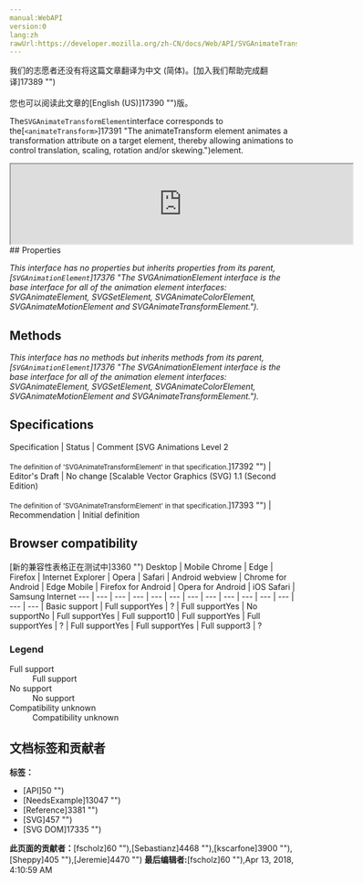 ```yaml
---
manual:WebAPI
version:0
lang:zh
rawUrl:https://developer.mozilla.org/zh-CN/docs/Web/API/SVGAnimateTransformElement
---
```




<bdi>我们的志愿者还没有将这篇文章翻译为<bdi>中文 (简体)</bdi>。[加入我们帮助完成翻译]17389 "")<br></br>您也可以阅读此文章的[English (US)]17390 "")版。</bdi>






The`SVGAnimateTransformElement`interface corresponds to the[`<animateTransform>`]17391 "The animateTransform element animates a transformation attribute on a target element, thereby allowing animations to control translation, scaling, rotation and/or skewing.")element.

<iframe src='https://mdn.mozillademos.org/en-US/docs/Web/API/SVGAnimateTransformElement$samples/inheritance_diagram?revision=1374094' width='600' height='140'></iframe>
## Properties<a name="Properties"></a>


<em>This interface has no properties but inherits properties from its parent,[`SVGAnimationElement`]17376 "The SVGAnimationElement interface is the base interface for all of the animation element interfaces: SVGAnimateElement, SVGSetElement, SVGAnimateColorElement, SVGAnimateMotionElement and SVGAnimateTransformElement.").</em>


## Methods<a name="Methods"></a>


<em>This interface has no methods but inherits methods from its parent,[`SVGAnimationElement`]17376 "The SVGAnimationElement interface is the base interface for all of the animation element interfaces: SVGAnimateElement, SVGSetElement, SVGAnimateColorElement, SVGAnimateMotionElement and SVGAnimateTransformElement.").</em>


## Specifications<a name="Specifications"></a>
Specification | Status | Comment 
[SVG Animations Level 2<br></br><small>The definition of &#39;SVGAnimateTransformElement&#39; in that specification.</small>]17392 "") | Editor&#39;s Draft | No change 
[Scalable Vector Graphics (SVG) 1.1 (Second Edition)<br></br><small>The definition of &#39;SVGAnimateTransformElement&#39; in that specification.</small>]17393 "") | Recommendation | Initial definition 


## Browser compatibility<a name="Browser_compatibility"></a>




[新的兼容性表格正在测试中<i></i>]3360 "")
<abbr>Desktop<i></i></abbr> | <abbr>Mobile<i></i></abbr> 
<abbr>Chrome<i></i></abbr> | <abbr>Edge<i></i></abbr> | <abbr>Firefox<i></i></abbr> | <abbr>Internet Explorer<i></i></abbr> | <abbr>Opera<i></i></abbr> | <abbr>Safari<i></i></abbr> | <abbr>Android webview<i></i></abbr> | <abbr>Chrome for Android<i></i></abbr> | <abbr>Edge Mobile<i></i></abbr> | <abbr>Firefox for Android<i></i></abbr> | <abbr>Opera for Android<i></i></abbr> | <abbr>iOS Safari<i></i></abbr> | <abbr>Samsung Internet<i></i></abbr> 
 ---  |  ---  |  ---  |  ---  |  ---  |  ---  |  ---  |  ---  |  ---  |  ---  |  ---  |  ---  |  ---  |  ---  | 
Basic support | <abbr>Full support</abbr>Yes | <abbr>?</abbr> | <abbr>Full support</abbr>Yes | <abbr>No support</abbr>No | <abbr>Full support</abbr>Yes | <abbr>Full support</abbr>10 | <abbr>Full support</abbr>Yes | <abbr>Full support</abbr>Yes | <abbr>?</abbr> | <abbr>Full support</abbr>Yes | <abbr>Full support</abbr>Yes | <abbr>Full support</abbr>3 | <abbr>?</abbr> 


### Legend<a name="Legend"></a>
<dl><dt><abbr>Full support</abbr></dt><dd>Full support</dd><dt><abbr>No support</abbr></dt><dd>No support</dd><dt><abbr>Compatibility unknown</abbr></dt><dd>Compatibility unknown</dd></dl>







## 文档标签和贡献者
**标签：**
* [API]50 "")
* [NeedsExample]13047 "")
* [Reference]3381 "")
* [SVG]457 "")
* [SVG DOM]17335 "")

**此页面的贡献者：**[fscholz]60 ""),[Sebastianz]4468 ""),[kscarfone]3900 ""),[Sheppy]405 ""),[Jeremie]4470 "")
**最后编辑者:**[fscholz]60 ""),<time>Apr 13, 2018, 4:10:59 AM</time>


